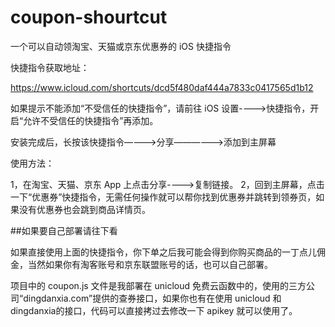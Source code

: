 # coupon-shourtcut
一个可以自动领淘宝、天猫或京东优惠券的 iOS 快捷指令

快捷指令获取地址：

https://www.icloud.com/shortcuts/dcd5f480daf444a7833c0417565d1b12

如果提示不能添加“不受信任的快捷指令”，请前往 iOS 设置---->快捷指令，开启“允许不受信任的快捷指令”再添加。

安装完成后，长按该快捷指令————>分享——————>添加到主屏幕


使用方法：

1，在淘宝、天猫、京东 App 上点击分享---->复制链接。
2，回到主屏幕，点击一下“优惠券”快捷指令，无需任何操作就可以帮你找到优惠券并跳转到领券页，如果没有优惠券也会跳到商品详情页。



##如果要自己部署请往下看

如果直接使用上面的快捷指令，你下单之后我可能会得到你购买商品的一丁点儿佣金，当然如果你有淘客账号和京东联盟账号的话，也可以自己部署。

项目中的 coupon.js 文件是我部署在 unicloud 免费云函数中的，使用的三方公司“dingdanxia.com”提供的查券接口，如果你也有在使用 unicloud 和 dingdanxia的接口，代码可以直接拷过去修改一下 apikey 就可以使用了。



